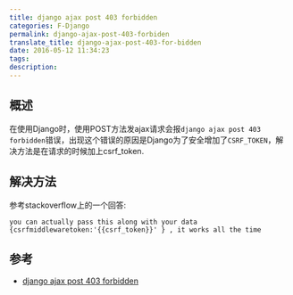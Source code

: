 ```yaml
---
title: django ajax post 403 forbidden
categories: F-Django
permalink: django-ajax-post-403-forbiden
translate_title: django-ajax-post-403-for-bidden
date: 2016-05-12 11:34:23
tags:
description:
---
```

## 概述
在使用Django时，使用POST方法发ajax请求会报`django ajax post 403 forbidden`错误，出现这个错误的原因是Django为了安全增加了`CSRF_TOKEN`，解决方法是在请求的时候加上csrf_token.


## 解决方法
参考stackoverflow上的一个回答:
```
you can actually pass this along with your data {csrfmiddlewaretoken:'{{csrf_token}}' } , it works all the time
```

## 参考
* [django ajax post 403 forbidden](http://stackoverflow.com/questions/13035412/django-ajax-post-403-forbidden)

<br />